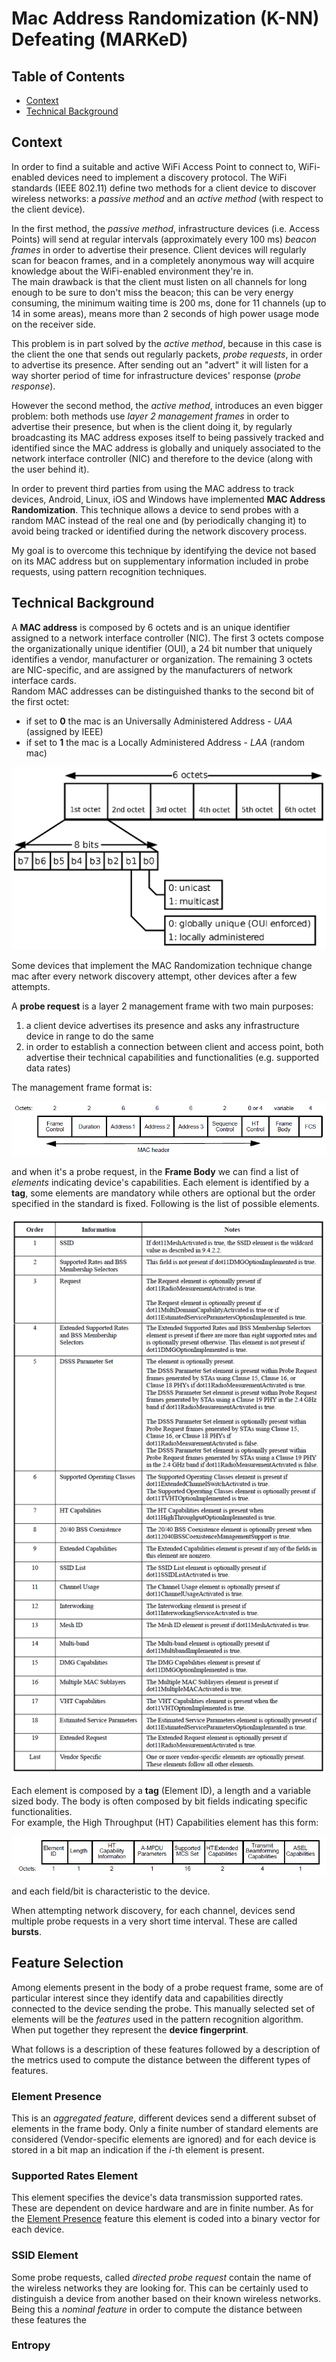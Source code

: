 # Mac Address Randomization (K-NN) Defeating (MARKeD)

## Table of Contents

[//]: # (TOC Begin)

* [Context](#context)
* [Technical Background](#technical-background)
 
[//]: # (TOC End)


## Context

In order to find a suitable and active WiFi Access Point to connect to, 
WiFi-enabled devices need to implement a discovery protocol. The WiFi 
standards (IEEE 802.11) define two methods for a client device to discover
wireless networks: a *passive method* and an *active method* (with respect
to the client device).

In the first method, the *passive method*, infrastructure devices (i.e. 
Access Points) will send at regular intervals (approximately every 100 ms) 
*beacon frames* in order to advertise their presence. Client devices will
regularly scan for beacon frames, and in a completely anonymous way will
acquire knowledge about the WiFi-enabled environment they're in.  
The main drawback is that the client must listen on all channels for long
enough to be sure to don't miss the beacon; this can be very energy
consuming, the minimum waiting time is 200 ms, done for 11 channels
(up to 14 in some areas), means more than 2 seconds of high power usage 
mode on the receiver side.

This problem is in part solved by the *active method*, because in this case
is the client the one that sends out regularly packets, *probe requests*, in
order to advertise its presence. After sending out an "advert" it will listen
for a way shorter period of time for infrastructure devices' response (*probe
response*). 

However the second method, the *active method*, introduces an even bigger
problem: both methods use *layer 2 management frames* in order to advertise
their presence, but when is the client doing it, by regularly broadcasting its
MAC address exposes itself to being passively tracked and identified since the
MAC address is globally and uniquely associated to the network interface 
controller (NIC) and therefore to the device (along with the user behind it).

In order to prevent third parties from using the MAC address to track devices,
Android, Linux, iOS and Windows have implemented **MAC Address Randomization**.
This technique allows a device to send probes with a random MAC instead of the
real one and (by periodically changing it) to avoid being tracked or identified
during the network discovery process.

My goal is to overcome this technique by identifying the device not based on
its MAC address but on supplementary information included in probe requests,
using pattern recognition techniques.

## Technical Background

A **MAC address** is composed by 6 octets and is an unique identifier assigned
to a network interface controller (NIC). The first 3 octets compose the
organizationally unique identifier (OUI), a 24 bit number that uniquely
identifies a vendor, manufacturer or organization. The remaining 3 octets are
NIC-specific, and are assigned by the manufacturers of network interface cards.  
Random MAC addresses can be distinguished thanks to the second bit of the first
octet: 

- if set to **0** the mac is an Universally Administered Address - *UAA* (assigned by IEEE)
- if set to **1** the mac is a Locally Administered Address - *LAA* (random mac)

![mac](img/mac.png)

Some devices that implement the MAC Randomization technique change mac after
every network discovery attempt, other devices after a few attempts.

A **probe request** is a layer 2 management frame with two main purposes:

1. a client device advertises its presence and asks any infrastructure device
in range to do the same
2. in order to establish a connection between client and access point, both
advertise their technical capabilities and functionalities (e.g. supported data
rates)

The management frame format is:

![Management Frame](img/mgmt_frame.png)

and when it's a probe request, in the **Frame Body** we can find a list of
*elements* indicating device's capabilities. Each element is identified by a
**tag**, some elements are mandatory while others are optional but the order
specified in the standard is fixed. Following is the list of possible elements.

![Probe Request Body Elements](img/probereq.png)

Each element is composed by a **tag** (Element ID), a length and a variable 
sized body. The body is often composed by bit fields indicating specific 
functionalities.  
For example, the High Throughput (HT) Capabilities element has this form:

![HT Capabilities](img/ht_cap.png)

and each field/bit is characteristic to the device.

When attempting network discovery, for each channel, devices send multiple
probe requests in a very short time interval. These are called **bursts**.

## Feature Selection

Among elements present in the body of a probe request frame, some are of
particular interest since they identify data and capabilities directly
connected to the device sending the probe. This manually selected set of
elements will be the *features* used in the pattern recognition algorithm.  
When put together they represent the **device fingerprint**.

What follows is a description of these features followed by a description of
the metrics used to compute the distance between the different types of
features.

### Element Presence

This is an *aggregated feature*, different devices send a different subset of
elements in the frame body. Only a finite number of standard elements are
considered (Vendor-specific elements are ignored) and for each device is stored
in a bit map an indication if the *i*-th element is present.

### Supported Rates Element

This element specifies the device's data transmission supported rates. These are
dependent on device hardware and are in finite number. As for the
[Element Presence](#element-presence) feature this element is coded into a
binary vector for each device.

### SSID Element

Some probe requests, called *directed probe request* contain the name of the
wireless networks they are looking for. This can be certainly used to
distinguish a device from another based on their known wireless networks.  
Being this a *nominal feature* in order to compute the distance between these
features the 

### Entropy

